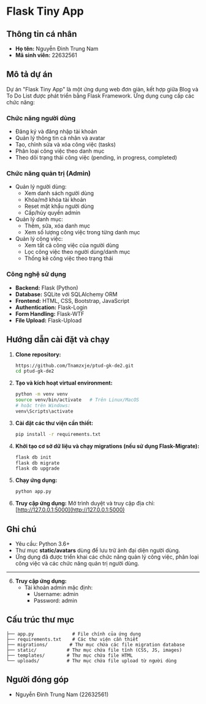 # Flask Tiny App

## Thông tin cá nhân

- **Họ tên:** Nguyễn Đinh Trung Nam
- **Mã sinh viên:** 22632561

## Mô tả dự án

Dự án "Flask Tiny App" là một ứng dụng web đơn giản, kết hợp giữa Blog và To Do List được phát triển bằng Flask Framework. Ứng dụng cung cấp các chức năng:

### Chức năng người dùng

- Đăng ký và đăng nhập tài khoản
- Quản lý thông tin cá nhân và avatar
- Tạo, chỉnh sửa và xóa công việc (tasks)
- Phân loại công việc theo danh mục
- Theo dõi trạng thái công việc (pending, in progress, completed)

### Chức năng quản trị (Admin)

- Quản lý người dùng:
  - Xem danh sách người dùng
  - Khóa/mở khóa tài khoản
  - Reset mật khẩu người dùng
  - Cấp/hủy quyền admin
- Quản lý danh mục:
  - Thêm, sửa, xóa danh mục
  - Xem số lượng công việc trong từng danh mục
- Quản lý công việc:
  - Xem tất cả công việc của người dùng
  - Lọc công việc theo người dùng/danh mục
  - Thống kê công việc theo trạng thái

### Công nghệ sử dụng

- **Backend:** Flask (Python)
- **Database:** SQLite với SQLAlchemy ORM
- **Frontend:** HTML, CSS, Bootstrap, JavaScript
- **Authentication:** Flask-Login
- **Form Handling:** Flask-WTF
- **File Upload:** Flask-Upload

## Hướng dẫn cài đặt và chạy
1. **Clone repository:**
   ```bash
   https://github.com/Tnamzxje/ptud-gk-de2.git
   cd ptud-gk-de2
   ```

2. **Tạo và kích hoạt virtual environment:**
   ```bash
   python -m venv venv
   source venv/bin/activate   # Trên Linux/MacOS
   # hoặc trên Windows:
   venv\Scripts\activate
   ```

3. **Cài đặt các thư viện cần thiết:**
   ```bash
   pip install -r requirements.txt
   ```

4. **Khởi tạo cơ sở dữ liệu và chạy migrations (nếu sử dụng Flask-Migrate):**
   ```bash
   flask db init
   flask db migrate
   flask db upgrade
   ```

5. **Chạy ứng dụng:**
   ```bash
   python app.py
   ```

6. **Truy cập ứng dụng:**
   Mở trình duyệt và truy cập địa chỉ: [http://127.0.0.1:5000](http://127.0.0.1:5000)

## Ghi chú
- Yêu cầu: Python 3.6+  
- Thư mục **static/avatars** dùng để lưu trữ ảnh đại diện người dùng.  
- Ứng dụng đã được triển khai các chức năng quản lý công việc, phân loại công việc và các chức năng quản trị người dùng.

---

6. **Truy cập ứng dụng:**
   - Tài khoản admin mặc định:
     - Username: admin
     - Password: admin

## Cấu trúc thư mục

```
├── app.py              # File chính của ứng dụng
├── requirements.txt    # Các thư viện cần thiết
├── migrations/        # Thư mục chứa các file migration database
├── static/           # Thư mục chứa file tĩnh (CSS, JS, images)
├── templates/        # Thư mục chứa file HTML
└── uploads/          # Thư mục chứa file upload từ người dùng
```

## Người đóng góp

- Nguyễn Đinh Trung Nam (22632561)
